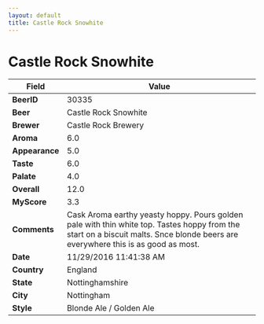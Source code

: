 ```yaml
---
layout: default
title: Castle Rock Snowhite
---
```


# Castle Rock Snowhite

| Field         | Value     |
|---------------|-----------|
| **BeerID** | 30335 |
| **Beer** | Castle Rock Snowhite |
| **Brewer** | Castle Rock Brewery |
| **Aroma** | 6.0 |
| **Appearance** | 5.0 |
| **Taste** | 6.0 |
| **Palate** | 4.0 |
| **Overall** | 12.0 |
| **MyScore** | 3.3 |
| **Comments** | Cask Aroma earthy yeasty hoppy. Pours golden pale with thin white top. Tastes hoppy from the start on a biscuit malts. Snce blonde beers are everywhere this is as good as most. |
| **Date** | 11/29/2016 11:41:38 AM |
| **Country** | England |
| **State** | Nottinghamshire |
| **City** | Nottingham |
| **Style** | Blonde Ale / Golden Ale |
